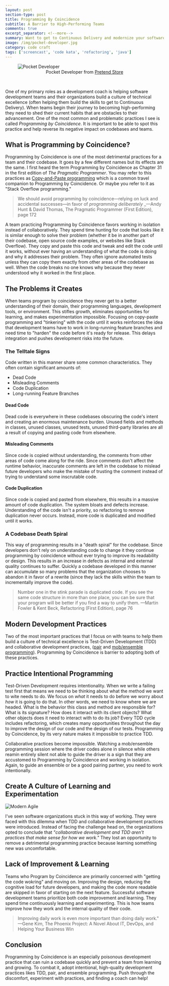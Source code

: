 ```yaml
---
layout: post
section-type: post
title: Programming By Coincidence
subtitle: A Barrier to High-Performing Teams
comments: true
excerpt_separator: <!--more-->
summary: Want to get to Continuous Delivery and modernize your software development teams? It's time to leave practices like programming by coincidence behind. Read on to learn how to avoid it and adopt modern software development practices.
image: /img/pocket-developer.jpg
category: code craft
tags: ['screencast', 'code kata', 'refactoring', 'java']
---
```


<figure>
    <img class='img-responsive' src='/img/pocket-developeor.jpg' alt='Pocket Developer' />
    <figcaption style='text-align:center'>Pocket Developer from <a href="https://pretendstore.co/collections/office/products/pocket-developer">Pretend Store</a></figcaption>
</figure>
<br />

One of my primary roles as a development coach is helping software development teams and their organizations build a culture of technical excellence (often helping them build the skills to get to Continuous Delivery). When teams begin their journey to becoming high-performing they need to shed their current habits that are obstacles to their advancement. One of the most common and problematic practices I see is called _Programming by Coincidence_. It is important to be able to spot this practice and help reverse its negative impact on codebases and teams.
<!--more-->

## What is Programming by Coincidence?

Programming by Coincidence is one of the most detrimental practices for a team and their codebase. It goes by a few different names but its effects are the same. I first heard the term Programming by Coincidence as Chapter 31 in the first edition of _The Pragmatic Programmer_. You may refer to this practices as [Copy-and-Paste programming](https://en.wikipedia.org/wiki/Copy-and-paste_programming) which is a common travel companion to Programming by Coincidence. Or maybe you refer to it as "Stack Overflow programming." 

> We should avoid programming by coincidence&mdash;relying on luck and accidental successes&mdash;in favor of _programming deliberately_
> _&mdash;Andy Hunt & David Thomas, The Pragmatic Programmer (First Edition), page 172


A team practicing Programming by Coincidence favors working in isolation instead of collaboratively. They spend time hunting for code that looks like it is similar enough to solve their problem (whether it be in another part of their codebase, open source code examples, or websites like Stack Overflow). They copy and paste this code and tweak and edit the code until it works, without ever having an understanding of what the code is doing and why it addresses their problem. They often ignore automated tests unless they can copy them exactly from other areas of the codebase as well. When the code breaks no one knows why because they never understood why it worked in the first place.  

## The Problems it Creates
When teams program by coincidence they never get to a better understanding of their domain, their programming languages, development tools, or environment. This stifles growth, eliminates opportunities for learning, and makes experimentation impossible. Focusing on copy-paste programming and "tinkering" with the code until it works reinforces the idea that development teams have to work in long-running feature branches and need time to "harden" the code before it's ready for release. This delays integration and pushes development risks into the future. 

### The Telltale Signs

Code written in this manner share some common characteristics. They often contain significant amounts of:
* Dead Code
* Misleading Comments
* Code Duplication
* Long-running Feature Branches

#### Dead Code 

Dead code is everywhere in these codebases obscuring the code's intent and creating an enormous maintenance burden. Unused fields and methods in classes, unused classes, unused tests, unused third-party libraries are all a result of copying and pasting code from elsewhere.


####  Misleading Comments 
Since code is copied without understanding, the comments from other areas of code come along for the ride. Since comments don't affect the runtime behavior, inaccurate comments are left in the codebase to mislead future developers who make the mistake of trusting the comment instead of trying to understand some inscrutable code. 


#### Code Duplication 
Since code is copied and pasted from elsewhere, this results in a massive amount of code duplication. The system bloats and defects increase. Understanding of the code isn't a priority, so refactoring to remove duplication never occurs. Instead, more code is duplicated and modified until it works. 

### A Codebase Death Spiral
This way of programming results in a "death spiral" for the codebase. Since developers don't rely on understanding code to change it they continue programming by coincidence without ever trying to improve its readability or design. This results in an increase in defects as internal and external quality continues to suffer. Quickly a codebase developed in this manner can accumulate so many problems that the organization chooses to abandon it in favor of a rewrite (since they lack the skills within the team to incrementally improve the code).

> Number one in the stink parade is duplicated code. If you see the same code structure in more than one place, you can be sure that your program will be better if you find a way to unify them.
> &mdash;Martin Fowler & Kent Beck, Refactoring (First Edition), page 76


## Modern Development Practices
Two of the most important practices that I focus on with teams to help them build a culture of technical excellence is Test-Driven Development (TDD) and collaborative development practices, ([pair]() and [mob/ensemble programming]()). Programming by Coincidence is barrier to adopting both of these practices. 

## Practice Intentional Programming

Test-Driven Development requires intentionality. When we write a failing test first that means we need to be thinking about what the method we want to wite needs to do. We focus on _what_ it needs to do before we worry about _how_ it is going to do that. In other words, we need to know where we are headed. What is the behavior this class and method are responsible for? What is its signature? How does it interact with its client objects? What other objects does it need to interact with to do its job? Every TDD cycle includes refactoring, which creates many opportunities throughout the day to improve the design of our code and the design of our tests. Programming by Coincidence, by its very nature makes it impossible to practice TDD. 

Collaborative practices become impossible. Watching a mob/ensemble programming session where the driver codes alone in silence while others reamin entirely silent not able to guide the driver is a sign that they are accustomed to Programming by Coincidence and working in isolation. Again, to guide an ensemble or be a good pairing partner, you need to work intentionally. 



## Create A Culture of Learning and Experimentation

<img src='/img/moder-agile-wheel.png' alt='Modern Agile' class='img-responsive' />

I've seen software organizations stuck in this way of working. They were faced with this dilemma when TDD and collaborative development practices were introduced. Instead of facing the challenge head on, the organizations opted to conclude that _"collaborative development and TDD aren't practices that make sense for how we work."_ They lost an opportunity to remove a detrimental programming practice because learning something new was uncomfortable. 

## Lack of Improvement & Learning
Teams who Program by Coincidence are primarily concerned with "getting the code wokring" and moving on. Improving the design, reducing the cognitive load for future developers, and making the code more readable are skipped in favor of starting on the next feature. Successful software development teams prioritize both code improvement and learning. They spend time continuously learning and experimenting. This is how teams improve how they work and the internal quality of their code.


> Improving daily work is even more important than doing daily work." 
> &mdash;Gene Kim, The Phoenix Project: A Novel About IT, DevOps, and Helping Your Business Win

## Conclusion
Programming by Coincidence is an especially poisonous development practice that can ruin a codebase quickly and prevent a team from learning and growing. To combat it, adopt intentional, high-quality development practices likes TDD, pair, and ensemble programming. Push through the discomfort, experiment with practices, and finding a coach can help!